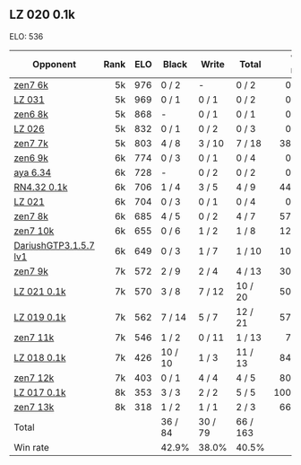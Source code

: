 ## LZ 020 0.1k ##

ELO: 536

Opponent | Rank | ELO | Black | Write | Total | Win rate
---------|-----:|----:|-------|-------|-------|-------:
[zen7 6k](zen7%206k.md) | 5k | 976 | 0 / 2 | - | 0 / 2 | 0.0%
[LZ 031](LZ%20031.md) | 5k | 969 | 0 / 1 | 0 / 1 | 0 / 2 | 0.0%
[zen6 8k](zen6%208k.md) | 5k | 868 | - | 0 / 1 | 0 / 1 | 0.0%
[LZ 026](LZ%20026.md) | 5k | 832 | 0 / 1 | 0 / 2 | 0 / 3 | 0.0%
[zen7 7k](zen7%207k.md) | 5k | 803 | 4 / 8 | 3 / 10 | 7 / 18 | 38.9%
[zen6 9k](zen6%209k.md) | 6k | 774 | 0 / 3 | 0 / 1 | 0 / 4 | 0.0%
[aya 6.34](aya%206.34.md) | 6k | 728 | - | 0 / 2 | 0 / 2 | 0.0%
[RN4.32 0.1k](RN4.32%200.1k.md) | 6k | 706 | 1 / 4 | 3 / 5 | 4 / 9 | 44.4%
[LZ 021](LZ%20021.md) | 6k | 704 | 0 / 3 | 0 / 1 | 0 / 4 | 0.0%
[zen7 8k](zen7%208k.md) | 6k | 685 | 4 / 5 | 0 / 2 | 4 / 7 | 57.1%
[zen7 10k](zen7%2010k.md) | 6k | 655 | 0 / 6 | 1 / 2 | 1 / 8 | 12.5%
[DariushGTP3.1.5.7 lv1](DariushGTP3.1.5.7%20lv1.md) | 6k | 649 | 0 / 3 | 1 / 7 | 1 / 10 | 10.0%
[zen7 9k](zen7%209k.md) | 7k | 572 | 2 / 9 | 2 / 4 | 4 / 13 | 30.8%
[LZ 021 0.1k](LZ%20021%200.1k.md) | 7k | 570 | 3 / 8 | 7 / 12 | 10 / 20 | 50.0%
[LZ 019 0.1k](LZ%20019%200.1k.md) | 7k | 562 | 7 / 14 | 5 / 7 | 12 / 21 | 57.1%
[zen7 11k](zen7%2011k.md) | 7k | 546 | 1 / 2 | 0 / 11 | 1 / 13 | 7.7%
[LZ 018 0.1k](LZ%20018%200.1k.md) | 7k | 426 | 10 / 10 | 1 / 3 | 11 / 13 | 84.6%
[zen7 12k](zen7%2012k.md) | 7k | 403 | 0 / 1 | 4 / 4 | 4 / 5 | 80.0%
[LZ 017 0.1k](LZ%20017%200.1k.md) | 8k | 353 | 3 / 3 | 2 / 2 | 5 / 5 | 100.0%
[zen7 13k](zen7%2013k.md) | 8k | 318 | 1 / 2 | 1 / 1 | 2 / 3 | 66.7%
Total | | | 36 / 84 | 30 / 79 | 66 / 163 | 
Win rate| | | 42.9% | 38.0% | 40.5% | 
